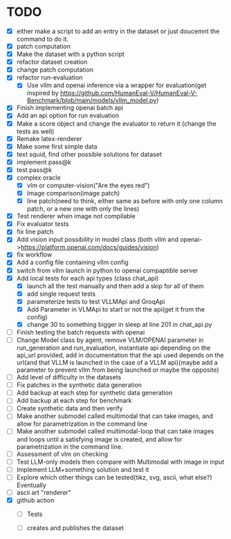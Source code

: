 # TODO

- [X] either make a script to add an entry in the dataset or just doucemnt the command to do it.
- [X] patch computation
- [X] Make the dataset with a python script
- [X] refactor dataset creation
- [X] change patch computation
- [X] refactor run-evaluation
  - [X] Use vllm and openai inference via a wrapper for evaluation(get inspired by https://github.com/HumanEval-V/HumanEval-V-Benchmark/blob/main/models/vllm_model.py)
- [X] Finish implementing openai batch api
- [X] Add an api option for run evaluation
- [X] Make a score object and change the evaluator to return it (change the tests as well)
- [X] Remake latex-renderer
- [X] Make some first simple data
- [X] text squid, find other possible solutions for dataset
- [X] implement pass@k
- [X] test pass@k
- [X] complex oracle
  - [X] vlm or computer-vision("Are the eyes red")
  - [X] Image comparison(image patch)
  - [X] line patch(need to think, either same as before with only one column patch, or a new one with only the lines)
- [X] Test renderer when image not compilable
- [X] Fix evaluator tests
- [X] fix line patch
- [X] Add vision input possibility in model class (both vllm and openai->https://platform.openai.com/docs/guides/vision)
- [X] fix workflow
- [X] Add a config file containing vllm config 
- [X] switch from vllm launch in python to openai compaptible server
- [X] Add local tests for each api types (class chat_api)
  - [X] launch all the test manually and then add a skip for all of them  
  - [X] add single request tests
  - [X] parameterize tests to test VLLMApi and GroqApi
  - [X] Add Parameter in VLMApi to start or not the api(get it from the config)
  - [X] change 30 to something bigger in sleep at line 201 in chat_api.py 
- [ ] Finish testing the batch requests with openai
- [ ] Change Model class by agent, remove VLM/OPENAI parameter in run_generation and run_evaluation, instantiate api depending on the api_url provided, add in documentation that the api used depends on the url(and that VLLM is launched in the case of a VLLM api)(maybe add a parameter to prevent vllm from being launched or maybe the opposite)
- [ ] Add level of difficulty in the datasets
- [ ] Fix patches in the synthetic data generation
- [ ] Add backup at each step for synthetic data generation
- [ ] Add backup at each step for benchmark
- [ ] Create synthetic data and then verify
- [ ] Make another submodel called multimodal that can take images, and allow for parametrization in the command line
- [ ] Make another submodel called multimodal-loop that can take images and loops until a satisfying image is created, and allow for parametrization in the command line.
- [ ] Assessment of vlm on checking 
- [ ] Test LLM-only models then compare with Multimodal with image in input
- [ ] Implement LLM+something solution and test it
- [ ] Explore which other things can be tested(tikz, svg, ascii, what else?)
Eventually
- [ ] ascii art "renderer"
- [X] github action
  - [ ] Tests
  - [ ] creates and publishes the dataset

